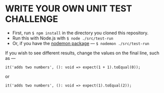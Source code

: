 # WRITE YOUR OWN UNIT TEST CHALLENGE

* First, run `$ npm install` in the directory you cloned this repository.
* Run this with Node.js with `$ node ./src/test-run`
* Or, if you have the [nodemon package](https://www.npmjs.com/package/nodemon) — `$ nodemon ./src/test-run`

If you wish to see different results, change the values on the final line, such as —

`it('adds two numbers', (): void => expect(1 + 1).toEqual(0));`

or

`it('adds two numbers', (): void => expect(1).toEqual(2));`
